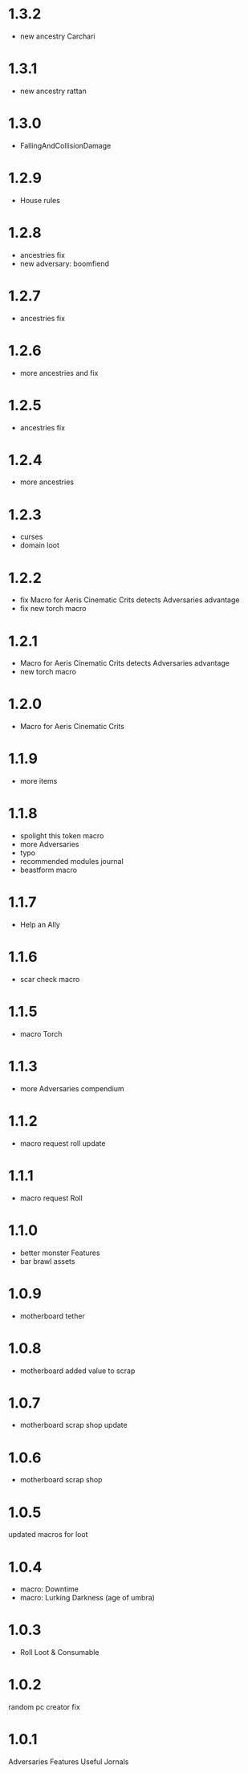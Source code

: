 # 1.3.2
- new ancestry Carchari

# 1.3.1
- new ancestry rattan

# 1.3.0
- FallingAndCollisionDamage

# 1.2.9
- House rules

# 1.2.8
- ancestries fix
- new adversary: boomfiend

# 1.2.7
- ancestries fix

# 1.2.6
- more ancestries and fix

# 1.2.5
- ancestries fix

# 1.2.4
- more ancestries

# 1.2.3
- curses
- domain loot

# 1.2.2
- fix Macro for Aeris Cinematic Crits detects Adversaries advantage
- fix new torch macro

# 1.2.1
- Macro for Aeris Cinematic Crits detects Adversaries advantage
- new torch macro

# 1.2.0
- Macro for Aeris Cinematic Crits

# 1.1.9
- more items

# 1.1.8
- spolight this token macro
- more Adversaries
- typo
- recommended modules journal
- beastform macro

# 1.1.7
- Help an Ally

# 1.1.6
- scar check macro

# 1.1.5
- macro Torch

# 1.1.3
- more Adversaries compendium

# 1.1.2
- macro request roll update 

# 1.1.1
- macro request Roll

# 1.1.0
- better monster Features
- bar brawl assets

# 1.0.9
- motherboard tether

# 1.0.8
- motherboard added value to scrap

# 1.0.7
- motherboard scrap shop update

# 1.0.6
- motherboard scrap shop

# 1.0.5
updated macros for loot 

# 1.0.4
- macro: Downtime
- macro: Lurking Darkness (age of umbra)

# 1.0.3
- Roll Loot & Consumable

# 1.0.2
random pc creator fix

# 1.0.1
Adversaries Features
Useful Jornals